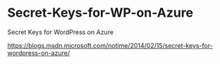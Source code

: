 # Secret-Keys-for-WP-on-Azure
Secret Keys for WordPress on Azure

https://blogs.msdn.microsoft.com/notime/2014/02/15/secret-keys-for-wordpress-on-azure/
